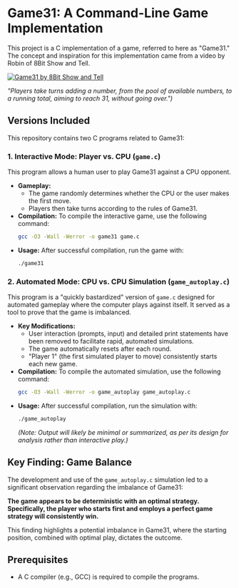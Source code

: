 # Game31: A Command-Line Game Implementation

This project is a C implementation of a game, referred to here as "Game31." The concept and inspiration for this implementation came from a video by Robin of 8Bit Show and Tell.

[![Game31 by 8Bit Show and Tell](https://img.youtube.com/vi/hyHeQgrvu4w/0.jpg)](https://www.youtube.com/watch?v=hyHeQgrvu4w)

*"Players take turns adding a number, from the pool of available numbers, to a running total, aiming to reach 31, without going over.")*

## Versions Included

This repository contains two C programs related to Game31:

### 1. Interactive Mode: Player vs. CPU (`game.c`)

This program allows a human user to play Game31 against a CPU opponent.

*   **Gameplay:**
    *   The game randomly determines whether the CPU or the user makes the first move.
    *   Players then take turns according to the rules of Game31.
*   **Compilation:**
    To compile the interactive game, use the following command:
    ```bash
    gcc -O3 -Wall -Werror -o game31 game.c
    ```
*   **Usage:**
    After successful compilation, run the game with:
    ```bash
    ./game31
    ```

### 2. Automated Mode: CPU vs. CPU Simulation (`game_autoplay.c`)

This program is a "quickly bastardized" version of `game.c` designed for automated gameplay where the computer plays against itself. It served as a tool to prove that the game is imbalanced.

*   **Key Modifications:**
    *   User interaction (prompts, input) and detailed print statements have been removed to facilitate rapid, automated simulations.
    *   The game automatically resets after each round.
    *   "Player 1" (the first simulated player to move) consistently starts each new game.
*   **Compilation:**
    To compile the automated simulation, use the following command:
    ```bash
    gcc -O3 -Wall -Werror -o game_autoplay game_autoplay.c
    ```
*   **Usage:**
    After successful compilation, run the simulation with:
    ```bash
    ./game_autoplay
    ```
    *(Note: Output will likely be minimal or summarized, as per its design for analysis rather than interactive play.)*

## Key Finding: Game Balance

The development and use of the `game_autoplay.c` simulation led to a significant observation regarding the imbalance of Game31:

**The game appears to be deterministic with an optimal strategy. Specifically, the player who starts first and employs a perfect game strategy will consistently win.**

This finding highlights a potential imbalance in Game31, where the starting position, combined with optimal play, dictates the outcome.

## Prerequisites

*   A C compiler (e.g., GCC) is required to compile the programs.
